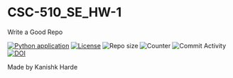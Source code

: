 # CSC-510_SE_HW-1
Write a Good Repo <br /> 


[![Python application](https://github.com/kanishkharde/CSC-510_SE_HW-1/actions/workflows/python-app.yml/badge.svg)](https://github.com/kanishkharde/CSC-510_SE_HW-1/actions/workflows/python-app.yml)
[![License](https://img.shields.io/github/license/kanishkharde/CSC-510_SE_HW-1?style=plastic)](https://github.com/kanishkharde/CSC-510_SE_HW-1/blob/main/LICENSE)
![Repo size](https://img.shields.io/github/repo-size/kanishkharde/CSC-510_SE_HW-1?style=plastic)
![Counter](https://img.shields.io/github/search/kanishkharde/CSC-510_SE_HW-1/main?style=plastic)
![Commit Activity](https://img.shields.io/github/commit-activity/w/kanishkharde/CSC-510_SE_HW-1?style=plastic)
[![DOI](https://zenodo.org/badge/532591401.svg)](https://zenodo.org/badge/latestdoi/532591401)

Made by Kanishk Harde
